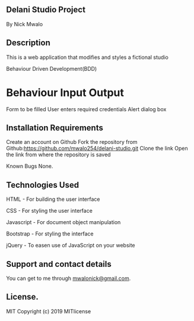 ## Delani Studio Project
By Nick Mwalo
## Description
This is a web application that modifies and styles a fictional studio

Behaviour Driven Development(BDD)
# Behaviour	                Input	                      Output
Form to be filled	User enters required credentials	Alert dialog box 

## Installation Requirements
Create an account on Github
Fork the repository from Github:https://github.com/mwalo254/delani-studio.git
Clone the link
Open the link from where the repository is saved

Known Bugs
None.

## Technologies Used
HTML - For building the user interface

CSS - For styling the user interface

Javascript - For document object manipulation

Bootstrap - For styling the interface

jQuery - To easen use of JavaScript on your website

## Support and contact details
You can get to me through mwalonick@gmail.com.

## License.
MIT Copyright (c) 2019 MITlicense